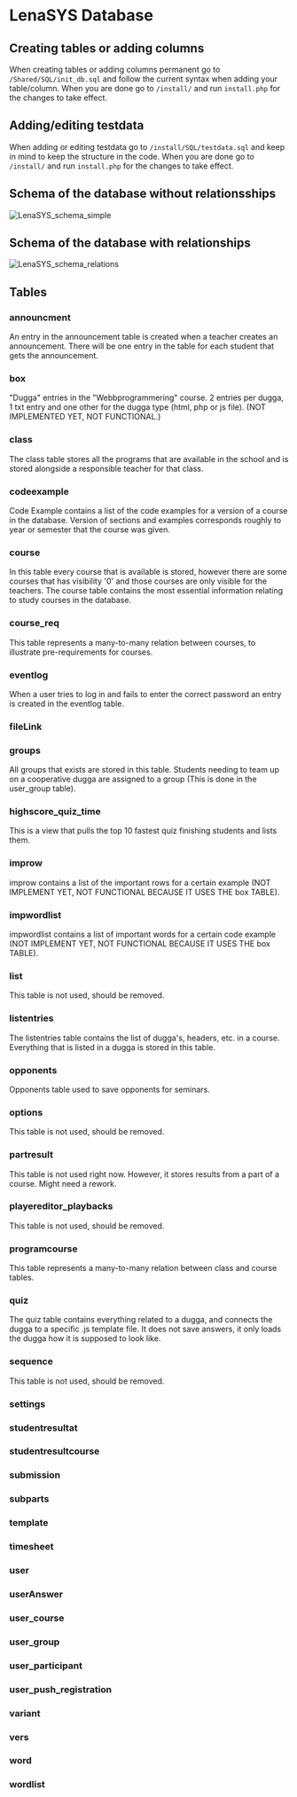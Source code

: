 #  LenaSYS Database

## Creating tables or adding columns
When creating tables or adding columns permanent go to `/Shared/SQL/init_db.sql` and follow the current syntax when adding your table/column. When you are done go to `/install/` and run `install.php` for the changes to take effect.

## Adding/editing testdata
When adding or editing testdata go to `/install/SQL/testdata.sql` and keep in mind to keep the structure in the code. When you are done go to `/install/` and run `install.php` for the changes to take effect.

## Schema of the database without relationsships
![LenaSYS_schema_simple](https://user-images.githubusercontent.com/43996354/81921863-8c278c80-95db-11ea-9140-e3be59bf48ef.png)

## Schema of the database with relationships
![LenaSYS_schema_relations](https://user-images.githubusercontent.com/43996354/81922100-eb859c80-95db-11ea-85e3-2bd4c5685426.png)

## Tables

### announcment
An entry in the announcement table is created when a teacher creates an announcement. There will be one entry in the table for each student that gets the announcement.

### box
"Dugga" entries in the "Webbprogrammering" course. 2 entries per dugga, 1 txt entry and one other for the dugga type (html, php or js file). (NOT IMPLEMENTED YET, NOT FUNCTIONAL.) 

### class
The class table stores all the programs that are available in the school and is stored alongside a responsible teacher for that class.

### codeexample
Code Example contains a list of the code examples for a version of a course in the database. Version of sections and examples corresponds roughly to year or semester that the course was given.

### course
In this table every course that is available is stored, however there are some courses that has visibility '0' and those courses are only visible for the teachers. The course table contains the most essential information relating to study courses in the database.

### course_req
This table represents a many-to-many relation between courses, to illustrate pre-requirements for courses.

### eventlog
When a user tries to log in and fails to enter the correct password an entry is created in the eventlog table.

### fileLink

### groups
All groups that exists are stored in this table. Students needing to team up on a cooperative dugga are assigned to a group (This is done in the user_group table).

### highscore_quiz_time 
This is a view that pulls the top 10 fastest quiz finishing students and lists them.

### improw
improw contains a list of the important rows for a certain example (NOT IMPLEMENT YET, NOT FUNCTIONAL BECAUSE IT USES THE box TABLE).

### impwordlist
impwordlist contains a list of important words for a certain code example (NOT IMPLEMENT YET, NOT FUNCTIONAL BECAUSE IT USES THE box TABLE).

### list
This table is not used, should be removed.

### listentries
The listentries table contains the list of dugga's, headers, etc. in a course. Everything that is listed in a dugga is stored in this table. 

### opponents
Opponents table used to save opponents for seminars.

### options
This table is not used, should be removed.

### partresult
This table is not used right now. However, it stores results from a part of a course. Might need a rework.

### playereditor_playbacks
This table is not used, should be removed.

### programcourse
This table represents a many-to-many relation between class and course tables.

### quiz
The quiz table contains everything related to a dugga, and connects the dugga to a specific .js template file. It does not save answers, it only loads the dugga how it is supposed to look like.

### sequence
This table is not used, should be removed.

### settings

### studentresultat

### studentresultcourse

### submission

### subparts

### template

### timesheet

### user

### userAnswer

### user_course

### user_group

### user_participant

### user_push_registration

### variant

### vers

### word

### wordlist
